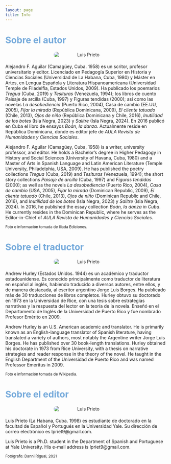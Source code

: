 ```yaml
---
layout: page
title: Info
---
```

<h1 style="font-weight: bold; color: #75aadb;">Sobre el autor</h1>
<img src="{{ site.baseurl }}/assets/alejandro.jpg" alt="Luis Prieto" style="text-align: center; max-width: 200px; border-radius: 8px; margin: 20px auto; display: block;">
<p>
Alejandro F. Aguilar (Camagüey, Cuba. 1958) es un scritor, profesor universitario y editor. Licenciado en Pedagogía Superior en Historia y Ciencias Sociales (Universidad de La Habana, Cuba, 1980) y Máster en Artes, en Lengua Española y Literatura Hispanoamericana (Universidad Temple de Filadelfia, Estados Unidos, 2009). Ha publicado los poemarios <i>Tregua</i> (Cuba, 2019) y <i>Tesituras</i> (Venezuela, 1994); los libros de cuento Paisaje de arcilla (Cuba, 1997) y Figuras tendidas (2000); así como las novelas <i>La desobediencia</i> (Puerto Rico, 2004), Casa de cambio (EE.UU, 2005), <i>Fijar la mirada</i> (República Dominicana, 2009), <i>El cliente tatuado</i> (Chile, 2013), <i>Ojos de niño</i> (República Dominicana y Chile, 2016), <i>Inutilidad de los botes</i> (Isla Negra, 2023) y <i>Salitre</i> (Isla Negra, 2024). En 2016 publicó en Cuba el libro de ensayos <i>Boán, la danza</i>. Actualmente reside en República Dominicana, donde es editor jefe de <i>AULA Revista de Humanidades y Ciencias Sociales</i>.
</p>
<p>
Alejandro F. Aguilar (Camagüey, Cuba, 1958) is a writer, university professor, and editor. He holds a Bachelor’s degree in Higher Pedagogy in History and Social Sciences (University of Havana, Cuba, 1980) and a Master of Arts in Spanish Language and Latin American Literature (Temple University, Philadelphia, USA, 2009). He has published the poetry collections <i>Tregua</i> (Cuba, 2019) and <i>Tesituras</i> (Venezuela, 1994); the short story collections <i>Paisaje de arcilla</i> (Cuba, 1997) and <i>Figuras tendidas</i> (2000); as well as the novels <i>La desobediencia</i> (Puerto Rico, 2004), <i>Casa de cambio</i> (USA, 2005), <i>Fijar la mirada</i> (Dominican Republic, 2009), <i>El cliente tatuado</i> (Chile, 2013), <i>Ojos de niño</i> (Dominican Republic and Chile, 2016), and <i>Inutilidad de los botes</i> (Isla Negra, 2023) y <i>Salitre</i> (Isla Negra, 2024). In 2016, he published the essay collection <i>Boán, la danza in Cuba</i>. He currently resides in the Dominican Republic, where he serves as the Editor-in-Chief of <i>AULA Revista de Humanidades y Ciencias Sociales</i>.
</p>
<p>
<small>Foto e información tomada de Iliada Ediciones.</small>
</p>
<h1 style="font-weight: bold; color: #75aadb;">Sobre el traductor</h1> 
<img src="{{ site.baseurl }}/assets/andrew.jpg" alt="Luis Prieto" style="text-align: center; max-width: 200px; border-radius: 8px; margin: 20px auto; display: block;">
<p>
Andrew Hurley (Estados Unidos. 1944) es un académico y traductor estadounidense. Es conocido principalmente como traductor de literatura en español al inglés, habiendo traducido a diversos autores, entre ellos, y de manera destacada, al escritor argentino Jorge Luis Borges. Ha publicado más de 30 traducciones de libros completos. Hurley obtuvo su doctorado en 1973 en la Universidad de Rice, con una tesis sobre estrategias narrativas y la respuesta del lector en la teoría de la novela. Enseñó en el Departamento de Inglés de la Universidad de Puerto Rico y fue nombrado Profesor Emérito en 2009.
</p>
<p> 
Andrew Hurley is an U.S. American academic and translator. He is primarily known as an English-language translator of Spanish literature, having translated a variety of authors, most notably the Argentine writer Jorge Luis Borges. He has published over 30 book-length translations. Hurley obtained his doctorate in 1973 from Rice University, with a thesis on narrative strategies and reader response in the theory of the novel. He taught in the English Department of the Universidad de Puerto Rico and was named Professor Emeritus in 2009.
</p> 
<p>
   <small>Foto e información tomada de Wikipedia.</small>
</p>
<h1 style="font-weight: bold; color: #75aadb;">Sobre el editor</h1>  
<img src="{{ site.baseurl }}/assets/profile.png" alt="Luis Prieto" style="text-align: center; max-width: 200px; border-radius: 8px; margin: 20px auto; display: block;">
<p>
Luis Prieto (La Habana, Cuba. 1998) es estudiante de doctorado en la facultad de Español y Portugués en la Universidad Yale. Su dirección de correo electrónico es lpriet9@gmail.com. 
</p>
<p>
Luis Prieto is a Ph.D. student in the Department of Spanish and Portuguese at Yale University. His e-mail address is lpriet9@gmail.com. 
<p>
<small>Fotógrafo: Danni Rigual, 2021</small>
</p>
